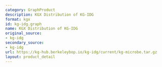```yaml
---
category: GraphProduct
description: KGX Distribution of KG-IDG
format: kgx
id: kg-idg.graph
name: KGX Distribution of KG-IDG
original_source:
- kg-idg
secondary_source:
- kg-idg
url: https://kg-hub.berkeleybop.io/kg-idg/current/kg-microbe.tar.gz
layout: product_detail
---
```

